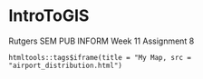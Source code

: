 # IntroToGIS
Rutgers SEM PUB INFORM Week 11 Assignment 8

```{r, echo=FALSE}
htmltools::tags$iframe(title = "My Map, src = "airport_distribution.html")
```
